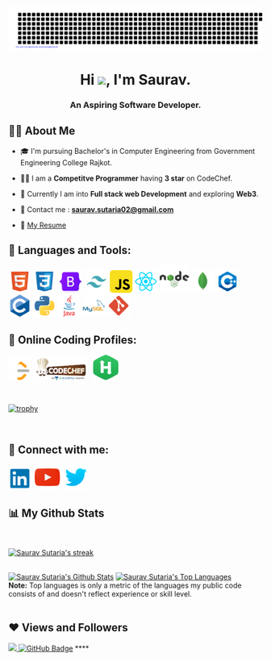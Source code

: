 <div align="center">
    
<img src = "https://raw.githubusercontent.com/Saurav-Sutaria/Saurav-Sutaria/6a383b61c1b1a12524a5ca66efa6641211b6b0da/gitartwork.svg">
    
</div>

<h1 align="center">Hi <img src="https://raw.githubusercontent.com/MartinHeinz/MartinHeinz/master/wave.gif" height = "30px">, I'm Saurav.</h1>
<h3 align="center">An Aspiring Software Developer.</h3>


## 🙋‍♂️ About Me

- 🎓 I'm pursuing Bachelor's in Computer Engineering from Government Engineering College Rajkot.

- 👨‍💻 I am a **Competitve Programmer** having **3 star** on CodeChef.

- 🌱 Currently I am into **Full stack web Development** and exploring **Web3**.

- 📧 Contact me : **saurav.sutaria02@gmail.com**

- 📃 <a href="https://drive.google.com/file/d/1uPFmwIJO7BENT-rng3TzEHBdSfA6Hpxh/view" target="_blank">My Resume</a>


## 🚀 Languages and Tools:

<p align="left"> 
    <a href="#"><img src="src/html.jpg" title = "HTML5" width = "45px" height = "45px" /></a> 
    <a href="#"><img src="src/css.png" title = "CSS" width = "45px" height = "45px" /></a>
    <a href="#"><img src="src/bootstrap.png" title = "Bootstrap" width = "50px" height = "45px" /></a> 
    <a href="#"><img src="src/tailwind.png" title = "Tailwind CSS" width = "45px" height = "45px"/></a> 
    <a href="#"><img src="src/js.jpg" title = "JavaScript" width = "45px" height = "45px" /></a> 
    <a href="#"><img src="src/reactJS.png" title = "ReactJS" width = "45px" height = "45px" /></a> 
    <a href="#"><img src="src/nodejs.png" title = "NodeJS" width="60px" height="55px" /></a> 
    <a href="#"><img src="src/mongoDB.png" title = "MongoDB" width = "45px" height = "45px" /></a> 
    <a href="#"><img src="src/c++.jpg" title = "C++" width = "45px" height = "45px" /></a>
    <a href="#"><img src="src/C.jpg"  title = "C" width = "45px" height = "45px" /></a>
    <a href="#"><img src="src/python.png" title = "Python" width = "45px" height = "45px" /></a> 
    <a href="#"><img src="src/java.png" title = "Java" width = "45px" height = "45px" /></a>
    <a href="#"><img src="src/mysql.png" title = "MySQL" width = "45px" height = "45px" /></a>
    <a href="#"><img src="src/git.png" title = "Git" width = "45px" height = "45px" /></a>  
</p>

## 🌟 Online Coding Profiles:
<p align="left">

<a href = "https://leetcode.com/saurav_sutaria/" target="_blank" title ="LeetCode Profile" ><img src="src/leetcode.png" width = "45px" height ="45px" target="_blank"/></a>
<a href = "https://www.codechef.com/users/saurav_sutaria" target="_blank" title ="CodeChef Profile" target="_blank"><img src="src/codechef.png" width = "100px" height ="45px" hspace=5 /></a>
<a href = "https://www.hackerrank.com/Saurav_Sutaria" target="_blank" title ="HackerRank Profile" target="_blank"><img src="src/hackerrank.png" width="50px" height="50px" hspace=5/></a>

</p>
<br>

[![trophy](https://github-profile-trophy.vercel.app/?username=Saurav-Sutaria&ryo-ma&theme=gruvbox)](https://github.com/ryo-ma/github-profile-trophy)


<br>

## 📍 Connect with me:
<p align="left">

<a href = "https://www.linkedin.com/in/saurav-sutaria" target="_blank" title="LinkedIn"><img src="src/linkedin.png" width="45px" height="45px"/></a>
<a href = "https://www.youtube.com/channel/UCHSCnB7K3c_uevoOIKaosTQ" target="_blank" title = "YouTube Channel"><img src="src/youtube.png" width="50px" height="50px" hspace=3 /></a>
<a href = "https://twitter.com/SauravSutaria" target="_blank" title="Twitter"><img src="src/twitter.png" width="50px" height="50px" /></a>
## 📊 My Github Stats
</p>

<!-- [![React Badge](https://img.shields.io/badge/-React-61DBFB?style=for-the-badge&labelColor=black&logo=react&logoColor=61DBFB)](#)  [![Javascript Badge](https://img.shields.io/badge/-Javascript-F0DB4F?style=for-the-badge&labelColor=black&logo=javascript&logoColor=F0DB4F)](#) [![Typescript Badge](https://img.shields.io/badge/-Typescript-007acc?style=for-the-badge&labelColor=black&logo=typescript&logoColor=007acc)](#) [![Nodejs Badge](https://img.shields.io/badge/-Nodejs-3C873A?style=for-the-badge&labelColor=black&logo=node.js&logoColor=3C873A)](#) [![GraphQL Badge](https://img.shields.io/badge/-GraphQl-e535ab?style=for-the-badge&labelColor=black&logo=node.js&logoColor=e535ab)](#) -->
<br/>

<p align="left">
    <a href="https://github.com/Saurav-Sutaria/github-readme-streak-stats">
        <img title="Saurav Sutaria's streak" alt="Saurav Sutaria's streak" src="https://github-readme-streak-stats.herokuapp.com/?user=Saurav-Sutaria&theme=black-ice&hide_border=false&stroke=0000&background=060A0CD0"/>
    </a>
</p>

  <br/>
    <a href="https://github.com/Saurav-Sutaria/github-readme-stats"><img alt="Saurav Sutaria's Github Stats" src="https://github-readme-stats.vercel.app/api?username=Saurav-Sutaria&show_icons=true&count_private=true&theme=react&hide_border=false&bg_color=0D1117" /></a>
  <a href="https://github.com/Saurav-Sutaria/github-readme-stats"><img alt="Saurav Sutaria's Top Languages" src="https://github-readme-stats.vercel.app/api/top-langs/?username=Saurav-Sutaria&langs_count=8&count_private=true&layout=compact&theme=react&hide_border=true&bg_color=0D1117" /></a>
  <br/>
  <b>Note:</b> Top languages is only a metric of the languages my public code consists of and doesn't reflect experience or skill level.


<br/>
<br/>




## ❤ Views and Followers
<a href="https://github.com/Meghna-DAS/github-profile-views-counter">
    <img src="https://komarev.com/ghpvc/?username=Saurav-Sutaria">
</a>
<a href="https://github.com/Saurav-Sutaria?tab=followers"><img src="https://img.shields.io/github/followers/Saurav-Sutaria?label=Followers&style=social" alt="GitHub Badge"></a>
****
